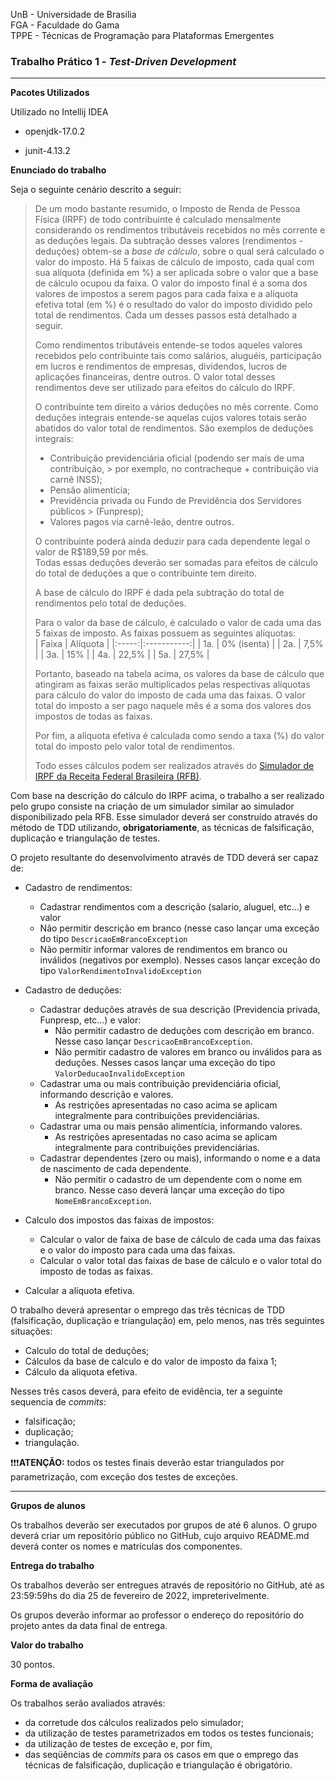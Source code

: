 UnB - Universidade de Brasilia  
FGA - Faculdade do Gama  
TPPE - Técnicas de Programação para Plataformas Emergentes

### Trabalho Prático 1 - _Test-Driven Development_

---

**Pacotes Utilizados**

Utilizado no Intellij IDEA 

* openjdk-17.0.2

* junit-4.13.2

**Enunciado do trabalho**

Seja o seguinte cenário descrito a seguir:

> De um modo bastante resumido, o Imposto de Renda de Pessoa Física (IRPF) de
> todo contribuinte é calculado mensalmente considerando os rendimentos
> tributáveis recebidos no mês corrente e as deduções legais. Da subtração
> desses valores (rendimentos - deduções) obtem-se a *base de cálculo*, sobre o
> qual será calculado o valor do imposto. Há 5 faixas de cálculo de imposto,
> cada qual com sua alíquota (definida em \%) a ser aplicada sobre o valor que a
> base de cálculo ocupou da faixa. O valor do imposto final é a soma dos valores
> de impostos a serem pagos para cada faixa e a alíquota efetiva total (em \%) é
> o resultado do valor do imposto dividido pelo total de rendimentos. Cada um
> desses passos está detalhado a seguir.
>
> Como rendimentos tributáveis entende-se todos aqueles valores recebidos pelo
> contribuinte tais como salários, aluguéis, participação em lucros e
> rendimentos de empresas, dividendos, lucros de aplicações financeiras, dentre
> outros. O valor total desses rendimentos deve ser utilizado para efeitos do
> cálculo do IRPF.
>
> O contribuinte tem direito a vários deduções no mês corrente. Como deduções
> integrais entende-se aquelas cujos valores totais serão abatidos do valor
> total de rendimentos. São exemplos de deduções integrais:
> * Contribuição previdenciária oficial (podendo ser mais de uma contribuição,
    >   por exemplo, no contracheque + contribuição via carnê INSS);
> * Pensão alimentícia;
> * Previdência privada ou Fundo de Previdência dos Servidores públicos
    >   (Funpresp);
> * Valores pagos via carnê-leão, dentre outros.
>
> O contribuinte poderá ainda deduzir para cada dependente legal o valor de
> R$189,59 por mês.  
> Todas essas deduções deverão ser somadas para efeitos de cálculo do total de
> deduções a que o contribuinte tem direito.
>
> A base de cálculo do IRPF é dada pela subtração do total de rendimentos pelo
> total de deduções.
>
> Para o valor da base de cálculo, é calculado o valor de cada uma das 5 faixas
> de imposto. As faixas possuem as seguintes alíquotas:   
> | Faixa | Alíquota    |
> |:-----:|:-----------:|
> | 1a.   | 0% (isenta) |
> | 2a.   | 7,5%        |
> | 3a.   | 15%         |
> | 4a.   | 22,5%       |
> | 5a.   | 27,5%       |
>
>
> Portanto, baseado na tabela acima, os valores da base de cálculo que atingiram
> as faixas serão multiplicados pelas respectivas alíquotas para cálculo do
> valor do imposto de cada uma das faixas. O valor total do imposto a ser pago
> naquele mês é a soma dos valores dos impostos de todas as faixas.
>
> Por fim, a alíquota efetiva é calculada como sendo a taxa (%) do valor total
> do imposto pelo valor total de rendimentos.
>
> Todo esses cálculos podem ser realizados através do [Simulador de IRPF da
> Receita Federal Brasileira (RFB)](https://www27.receita.fazenda.gov.br/simulador-irpf/).


Com base na descrição do cálculo do IRPF acima, o trabalho a ser realizado pelo
grupo consiste na criação de um simulador similar ao simulador disponibilizado
pela RFB. Esse simulador deverá ser construído através do método de TDD
utilizando, **obrigatoriamente**, as técnicas de falsificação, duplicação e
triangulação de testes.

O projeto resultante do desenvolvimento através de TDD deverá ser capaz de:

* Cadastro de rendimentos:
    * Cadastrar rendimentos com a descrição (salario, aluguel, etc...) e valor
    * Não permitir descrição em branco (nesse caso lançar uma exceção do tipo
      ```DescricaoEmBrancoException```
    * Não permitir informar valores de rendimentos em branco ou inválidos
      (negativos por exemplo). Nesses casos lançar exceção do tipo
      ```ValorRendimentoInvalidoException```

* Cadastro de deduções:
    * Cadastrar deduções através de sua descrição (Previdencia privada, Funpresp,
      etc...) e valor:
        * Não permitir cadastro de deduções com descrição em branco. Nesse caso
          lançar ```DescricaoEmBrancoException```.
        * Não permitir cadastro de valores em branco ou inválidos para as deduções.
          Nesses casos lançar uma exceção do tipo ```ValorDeducaoInvalidoException```
    * Cadastrar uma ou mais contribuição previdenciária oficial, informando
      descrição e valores.
        * As restrições apresentadas no caso acima se aplicam integralmente para
          contribuições previdenciárias.
    * Cadastrar uma ou mais pensão alimentícia, informando valores.
        * As restrições apresentadas no caso acima se aplicam integralmente para
          contribuições previdenciárias.
    * Cadastrar dependentes (zero ou mais), informando o nome e a data de
      nascimento de cada dependente.
        * Não permitir o cadastro de um dependente com o nome em branco. Nesse caso
          deverá lançar uma exceção do tipo ```NomeEmBrancoException```.

* Calculo dos impostos das faixas de impostos:
    * Calcular o valor de faixa de base de cálculo de cada uma das faixas e o
      valor do imposto para cada uma das faixas.
    * Calcular o valor total das faixas de base de cálculo e o valor total do
      imposto de todas as faixas.

* Calcular a alíquota efetiva.


O trabalho deverá apresentar o emprego das três técnicas de TDD (falsificação,
duplicação e triangulação) em, pelo menos, nas três seguintes situações:

* Calculo do total de deduções;
* Cálculos da base de calculo e do valor de imposto da faixa 1;
* Cálculo da aliquota efetiva.

Nesses três casos deverá, para efeito de evidência, ter a seguinte sequencia de
_commits_:
* falsificação;
* duplicação;
* triangulação.


:exclamation::exclamation::exclamation:**ATENÇÃO:** todos os testes finais
deverão estar triangulados por parametrização, com exceção dos testes de
exceções.

---

**Grupos de alunos**

Os trabalhos deverão ser executados por grupos de até 6 alunos. O grupo deverá
criar um repositório público no GitHub, cujo arquivo README.md deverá conter os
nomes e matrículas dos componentes.

**Entrega do trabalho**

Os trabalhos deverão ser entregues através de repositório no GitHub, até as
23:59:59hs do dia 25 de fevereiro de 2022, impreterivelmente.

Os grupos deverão informar ao professor o endereço do repositório do projeto
antes da data final de entrega.

**Valor do trabalho**

30 pontos.

**Forma de avaliação**

Os trabalhos serão avaliados através:

- da corretude dos cálculos realizados pelo simulador;
- da utilização de testes parametrizados em todos os testes funcionais;
- da utilização de testes de exceção e, por fim,
- das seqüências de _commits_ para os casos em que o emprego das técnicas de
  falsificação, duplicação e triangulação é obrigatório.